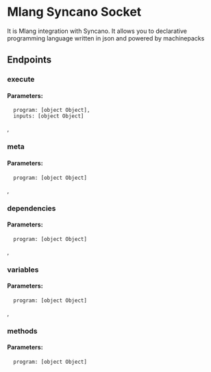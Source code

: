 # Mlang Syncano Socket

It is Mlang integration with Syncano. It allows you to declarative programming language written in json and powered by machinepacks

## Endpoints

### execute

#### Parameters:

      program: [object Object],
      inputs: [object Object]

,
### meta

#### Parameters:

      program: [object Object]

,
### dependencies

#### Parameters:

      program: [object Object]

,
### variables

#### Parameters:

      program: [object Object]

,
### methods

#### Parameters:

      program: [object Object]

